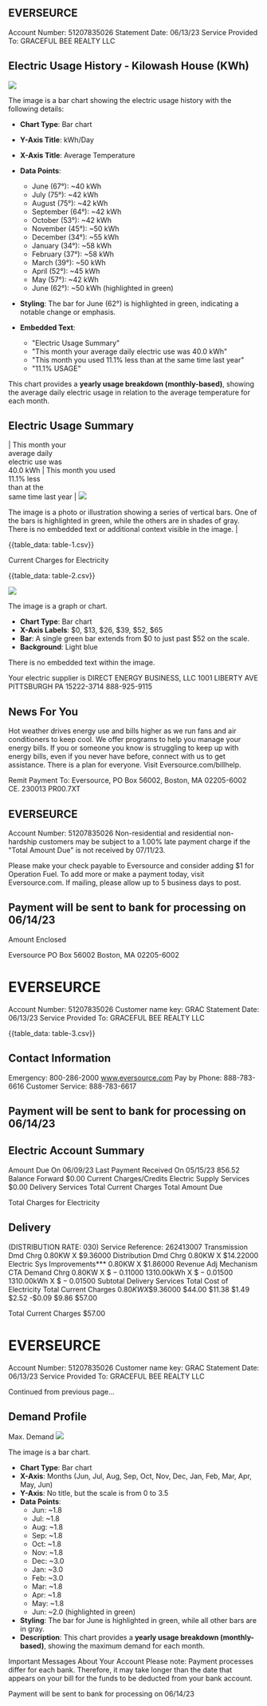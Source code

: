## EVERSEURCE

Account Number: 51207835026
Statement Date: 06/13/23
Service Provided To:
GRACEFUL BEE REALTY LLC

## Electric Usage History - Kilowash House (KWh)

![](images/img-0.jpeg)

The image is a bar chart showing the electric usage history with the following details:

- **Chart Type**: Bar chart
- **Y-Axis Title**: kWh/Day
- **X-Axis Title**: Average Temperature
- **Data Points**:
  - June (67°): ~40 kWh
  - July (75°): ~42 kWh
  - August (75°): ~42 kWh
  - September (64°): ~42 kWh
  - October (53°): ~42 kWh
  - November (45°): ~50 kWh
  - December (34°): ~55 kWh
  - January (34°): ~58 kWh
  - February (37°): ~58 kWh
  - March (39°): ~50 kWh
  - April (52°): ~45 kWh
  - May (57°): ~42 kWh
  - June (62°): ~50 kWh (highlighted in green)

- **Styling**: The bar for June (62°) is highlighted in green, indicating a notable change or emphasis.

- **Embedded Text**:
  - "Electric Usage Summary"
  - "This month your average daily electric use was 40.0 kWh"
  - "This month you used 11.1% less than at the same time last year"
  - "11.1% USAGE"

This chart provides a **yearly usage breakdown (monthly-based)**, showing the average daily electric usage in relation to the average temperature for each month.

## Electric Usage Summary

| This month your <br> average daily <br> electric use was <br> 40.0 kWh | This month you used <br> $11.1 \%$ less <br> than at the <br> same time last year | ![](images/img-1.jpeg)

The image is a photo or illustration showing a series of vertical bars. One of the bars is highlighted in green, while the others are in shades of gray. There is no embedded text or additional context visible in the image. |


{{table_data: table-1.csv}}

Current Charges for Electricity

{{table_data: table-2.csv}}

![](images/img-2.jpeg)

The image is a graph or chart.

- **Chart Type**: Bar chart
- **X-Axis Labels**: $0, $13, $26, $39, $52, $65
- **Bar**: A single green bar extends from $0 to just past $52 on the scale.
- **Background**: Light blue

There is no embedded text within the image.

Your electric supplier is
DIRECT ENERGY BUSINESS, LLC 1001 LIBERTY AVE
PITTSBURGH PA 15222-3714
888-925-9115

## News For You

Hot weather drives energy use and bills higher as we run fans and air conditioners to keep cool. We offer programs to help you manage your energy bills. If you or someone you know is struggling to keep up with energy bills, even if you never have before, connect with us to get assistance. There is a plan for everyone. Visit Eversource.com/billhelp.

Remit Payment To: Eversource, PO Box 56002, Boston, MA 02205-6002
CE. 230013 PR00.7XT

## EVERSEURCE

Account Number: 51207835026
Non-residential and residential non-hardship customers may be subject to a $1.00 \%$ late payment charge if the "Total Amount Due" is not received by $07 / 11 / 23$.

Please make your check payable to Eversource and consider adding $\$ 1$ for Operation Fuel.
To add more or make a payment today, visit Eversource.com. If mailing, please allow up to 5 business days to post.

## Payment will be sent to bank for processing on 06/14/23

Amount Enclosed

Eversource
PO Box 56002
Boston, MA 02205-6002

# EVERSEURCE 

Account Number: 51207835026
Customer name key: GRAC
Statement Date: 06/13/23
Service Provided To:
GRACEFUL BEE REALTY LLC

{{table_data: table-3.csv}}

## Contact Information

Emergency: 800-286-2000
www.eversource.com
Pay by Phone: 888-783-6616
Customer Service: 888-783-6617

## Payment will be sent to bank for processing on 06/14/23

## Electric Account Summary

Amount Due On 06/09/23
Last Payment Received On 05/15/23
$856.52$
Balance Forward
$0.00
Current Charges/Credits
Electric Supply Services
$0.00
Delivery Services
Total Current Charges
Total Amount Due

Total Charges for Electricity

## Delivery

(DISTRIBUTION RATE: 030)
Service Reference: 262413007
Transmission Dmd Chrg
0.80KW X $\$ 9.36000$
Distribution Dmd Chrg
0.80KW X $\$ 14.22000$
Electric Sys Improvements***
0.80KW X $\$ 1.86000$
Revenue Adj Mechanism
CTA Demand Chrg
0.80KW X $\$-0.11000$
1310.00kWh X $\$-0.01500$
1310.00kWh X $\$-0.01500$
Subtotal Delivery Services
Total Cost of Electricity
Total Current Charges
$0.80 K W X \$ 9.36000$
\$44.00
\$11.38
\$1.49
\$2.52
-$\$ 0.09$
\$9.86
\$57.00

Total Current Charges
$\$ 57.00$

# EVERSEURCE 

Account Number: 51207835026
Customer name key: GRAC
Statement Date: 06/13/23
Service Provided To:
GRACEFUL BEE REALTY LLC

Continued from previous page...

## Demand Profile

Max. Demand
![](images/img-3.jpeg)

The image is a bar chart.

- **Chart Type**: Bar chart
- **X-Axis**: Months (Jun, Jul, Aug, Sep, Oct, Nov, Dec, Jan, Feb, Mar, Apr, May, Jun)
- **Y-Axis**: No title, but the scale is from 0 to 3.5
- **Data Points**:
  - Jun: ~1.8
  - Jul: ~1.8
  - Aug: ~1.8
  - Sep: ~1.8
  - Oct: ~1.8
  - Nov: ~1.8
  - Dec: ~3.0
  - Jan: ~3.0
  - Feb: ~3.0
  - Mar: ~1.8
  - Apr: ~1.8
  - May: ~1.8
  - Jun: ~2.0 (highlighted in green)
- **Styling**: The bar for June is highlighted in green, while all other bars are in gray.
- **Description**: This chart provides a **yearly usage breakdown (monthly-based)**, showing the maximum demand for each month.

Important Messages About Your Account
Please note: Payment processes differ for each bank. Therefore, it may take longer than the date that appears on your bill for the funds to be deducted from your bank account.

Payment will be sent to bank for processing on 06/14/23
